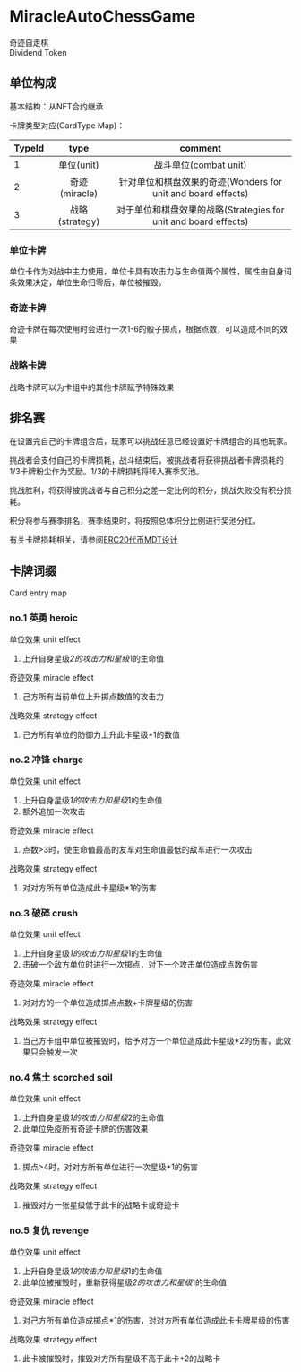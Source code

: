 # MiracleAutoChessGame 
奇迹自走棋  
Dividend Token  

## 单位构成

基本结构：从NFT合约继承

卡牌类型对应(CardType Map)：

| TypeId       |  type  | comment  |
| :--------    | :------: | :--: |
| 1     | 单位(unit)   | 战斗单位(combat unit)  |
| 2     | 奇迹(miracle)   | 针对单位和棋盘效果的奇迹(Wonders for unit and board effects)  |
| 3     | 战略(strategy)   | 对于单位和棋盘效果的战略(Strategies for unit and board effects)  |
  
### 单位卡牌
  
单位卡作为对战中主力使用，单位卡具有攻击力与生命值两个属性，属性由自身词条效果决定，单位生命归零后，单位被摧毁。  

### 奇迹卡牌  
  
奇迹卡牌在每次使用时会进行一次1-6的骰子掷点，根据点数，可以造成不同的效果  

### 战略卡牌
  
战略卡牌可以为卡组中的其他卡牌赋予特殊效果  

## 排名赛

在设置完自己的卡牌组合后，玩家可以挑战任意已经设置好卡牌组合的其他玩家。  

挑战者会支付自己的卡牌损耗，战斗结束后，被挑战者将获得挑战者卡牌损耗的1/3卡牌粉尘作为奖励。1/3的卡牌损耗将转入赛季奖池。  

挑战胜利，将获得被挑战者与自己积分之差一定比例的积分，挑战失败没有积分损耗。

积分将参与赛季排名，赛季结束时，将按照总体积分比例进行奖池分红。  

有关卡牌损耗相关，请参阅[ERC20代币MDT设计](./MiracleDust.md)  


## 卡牌词缀 
Card entry map

### no.1 英勇 heroic  

单位效果 unit effect
1. 上升自身星级*2的攻击力和星级*1的生命值  

奇迹效果 miracle effect  
1. 己方所有当前单位上升掷点数值的攻击力  

战略效果 strategy effect  
1. 己方所有单位的防御力上升此卡星级*1的数值

### no.2 冲锋 charge  

单位效果 unit effect
1. 上升自身星级*1的攻击力和星级*1的生命值  
2. 额外追加一次攻击

奇迹效果 miracle effect  
1. 点数>3时，使生命值最高的友军对生命值最低的敌军进行一次攻击

战略效果 strategy effect  
1. 对对方所有单位造成此卡星级*1的伤害

### no.3 破碎 crush  

单位效果 unit effect
1. 上升自身星级*1的攻击力和星级*1的生命值 
2. 击破一个敌方单位时进行一次掷点，对下一个攻击单位造成点数伤害

奇迹效果 miracle effect  
1. 对对方的一个单位造成掷点点数+卡牌星级的伤害

战略效果 strategy effect  
1. 当己方卡组中单位被摧毁时，给予对方一个单位造成此卡星级*2的伤害，此效果只会触发一次

### no.4 焦土 scorched soil

单位效果 unit effect
1. 上升自身星级*1的攻击力和星级*2的生命值 
2. 此单位免疫所有奇迹卡牌的伤害效果

奇迹效果 miracle effect  
1. 掷点>4时，对对方所有单位进行一次星级*1的伤害

战略效果 strategy effect  
1. 摧毁对方一张星级低于此卡的战略卡或奇迹卡

### no.5 复仇 revenge
  
单位效果 unit effect
1. 上升自身星级*1的攻击力和星级*1的生命值 
2. 此单位被摧毁时，重新获得星级*2的攻击力和星级*1的生命值 

奇迹效果 miracle effect  
1. 对己方所有单位造成掷点*1的伤害，对对方所有单位造成此卡卡牌星级的伤害

战略效果 strategy effect  
1. 此卡被摧毁时，摧毁对方所有星级不高于此卡+2的战略卡

